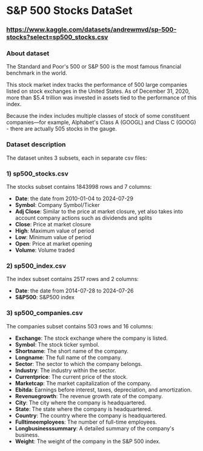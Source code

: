 # S&P 500 Stocks DataSet 

### https://www.kaggle.com/datasets/andrewmvd/sp-500-stocks?select=sp500_stocks.csv

### About dataset
The Standard and Poor's 500 or S&P 500 is the most famous financial benchmark in the world.

This stock market index tracks the performance of 500 large companies listed on stock exchanges in the United States. As of December 31, 2020, more than $5.4 trillion was invested in assets tied to the performance of this index.

Because the index includes multiple classes of stock of some constituent companies—for example, Alphabet's Class A (GOOGL) and Class C (GOOG) - there are actually 505 stocks in the gauge.

### Dataset description
The dataset unites 3 subsets, each in separate csv files:
### 1) sp500_stocks.csv
The stocks subset contains 1843998 rows and 7 columns:
-  **Date**: the date from 2010-01-04 to 2024-07-29 
- **Symbol**: Company Symbol/Ticker
- **Adj Close**: Similar to the price at market closure, yet also takes into account company actions such as dividends and splits
- **Close**: Price at market closure
- **High**: Maximum value of period
- **Low**: Minimum value of period
- **Open**: Price at market opening
- **Volume**: Volume traded

### 2) sp500_index.csv
The index subset contains 2517 rows and 2 columns:
-  **Date**: the date from 2014-07-28 to 2024-07-26
- **S&P500**: S&P500 index

### 3) sp500_companies.csv
The companies subset contains 503 rows and 16 columns:
- **Exchange**: The stock exchange where the company is listed.
- **Symbol**: The stock ticker symbol.
- **Shortname**: The short name of the company.
- **Longname**: The full name of the company.
- **Sector**: The sector to which the company belongs.
- **Industry**: The industry within the sector.
- **Currentprice**: The current price of the stock.
- **Marketcap**: The market capitalization of the company.
- **Ebitda**: Earnings before interest, taxes, depreciation, and amortization.
- **Revenuegrowth**: The revenue growth rate of the company.
- **City**: The city where the company is headquartered.
- **State**: The state where the company is headquartered.
- **Country**: The country where the company is headquartered.
- **Fulltimeemployees**: The number of full-time employees.
- **Longbusinesssummary**: A detailed summary of the company's business.
- **Weight**: The weight of the company in the S&P 500 index.
